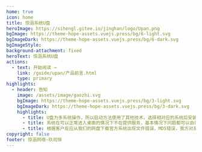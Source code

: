 ```yaml
---
home: true
icon: home
title: 惊涵系统U盘
heroImage: https://sihengl.gitee.io/jinghan/logo/Upan.png
bgImage: https://theme-hope-assets.vuejs.press/bg/6-light.svg
bgImageDark: https://theme-hope-assets.vuejs.press/bg/6-dark.svg
bgImageStyle:
background-attachment: fixed
heroText: 惊涵系统U盘
actions: 
  - text: 开始阅读 →
    link: /guide/upan/产品前言.html
    type: primary
highlights:
  - header: 告知
    image: /assets/image/gaozhi.svg
    bgImage: https://theme-hope-assets.vuejs.press/bg/3-light.svg
    bgImageDark: https://theme-hope-assets.vuejs.press/bg/3-dark.svg
    highlights:
      - title: U盘为多系统操作，所以启动方法使用了其他技术，选择相对应的系统后安装和操作和官方系统盘一样。
      - title: 系统在可以正常进入桌面的情况下不在提供服务，基本情况下问题都可以自行百度解决！！！
      - title: 根据客户反应从我们的网盘下载官方系统出现文件错误，MD5错误，我方对系统下载路径进行调整，取消网盘下载，提供官方系统文件的BT种子和下载工具（不需要安装），使用方法请在教学中查找
copyright: false
footer: 惊涵网络-玖司恒
---
```

